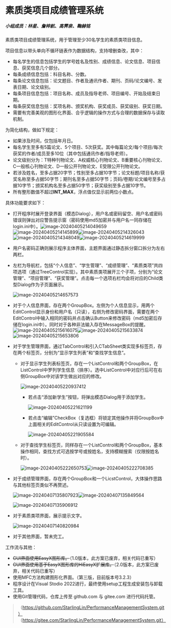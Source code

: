 # 素质类项目成绩管理系统

##### 小组成员：林星、詹梓航、高霁泉、鞠赫铭

素质类项目成绩管理系统，用于管理至少30名学生的素质类项目信息。

项目信息以带头单向不循环链表作为数据结构，支持增删查改，其中：
- 每名学生的信息包括学生的学号姓名及性别、成绩信息、论文信息、项目信息、获奖信息几个部分。
- 每条成绩信息包括：科目名称、分数。
- 每条论文信息包括：论文题目、作者及通讯作者、期刊、页码/论文编号、发表日期、论文级别。
- 每条项目信息包括：项目名称、成员及指导老师、项目编号、开始及结束日期。
- 每条获奖信息包括：奖项名称、颁奖机构、获奖成员、获奖级别、获奖日期。
- 需要有完善美观的图形化界面、合乎逻辑的操作方式与合理的数据保存与读取机制。

为简化结构，做如下规定：
- 如果涉及时间，仅包括年月日。
- 每名学生至多有5篇论文、5个项目、5次获奖。其中每篇论文/每个项目/每次获奖的作者/成员至多10位（其中包括通讯作者/指导老师）。
- 论文级别分为：T特种刊物论文、A权威核心刊物论文、B重要核心刊物论文、C一般核心刊物论文、D一般公开刊物论文、E受限公开刊物论文。
- 若涉及姓名，至多占据20字节；性别至多占据10字节；论文标题/项目名称/获奖名称至多占据50字节；期刊名至多占据50字节；页码/卷期/论文编号至多占据10字节；颁奖机构名至多占据50字节；获奖级别至多占据10字节。
- 所有整形数值不超过**INT_MAX**，浮点值仅显示前两位小数点。

具体功能要求如下：
- 打开程序时展开登录界面（模态Dialog），用户名或密码留空、用户名或密码错误则弹出对应警告提示窗（密码使用md5加密并与用户名一同存储在login.ini中）。![image-20240405214049659](./README/image-20240405214049659.png)![image-20240405214145899](./README/image-20240405214145899.png)![image-20240405214326043](./README/image-20240405214326043.png)![image-20240405214348049](./README/image-20240405214348049.png)![image-20240405214619999](./README/image-20240405214619999.png)

  

- 用户名密码正确则展示程序主体界面，主题界面通过静态拆分窗口拆分为左右两栏。

- 左栏为导航栏，包括“个人信息”、“学生管理”、“成绩管理”、“素质类项”共四项选项（通过TreeControl实现）。其中素质类项展开三个子项，分别为“论文管理”、“项目管理”、“获奖管理”。点击每一个选项右栏均会将对应的Child类型Dialog作为子页面展示。

  ![image-20240405214657573](./README/image-20240405214657573.png)

- 对于个人信息界面，存在两个GroupBox。左侧为个人信息显示，用两个EditControl显示身份和用户名（只读），右侧为修改密码界面，需要在两个EditControl中输入相同的密码并点击确认Button来修改密码（md5加密后存储在login.ini中）。同时对于各种非法输入存在MessageBox的提醒。![image-20240405215616075](./README/image-20240405215616075.png)![image-20240405215633874](./README/image-20240405215633874.png)![image-20240405215653806](./README/image-20240405215653806.png)

- 对于学生管理界面，通过TabControl和引入CTabSheet类实现多标签页，存在两个标签页，分别为“显示学生列表”和“查找学生信息”。

  - 对于显示学生列表标签页，存在一个ListControl和两个GroupBox，在ListControl中罗列学生信息（排序）。选中ListControl中对应行后可在右侧GroupBox中对该学生做出对应的修改。

    ![image-20240405220937412](./README/image-20240405220937412.png)

    + 若点击“添加新学生”按钮，将弹出模态Dialog用于添加学生。

      ![image-20240405221621199](./README/image-20240405221621199.png)

    + 若点击“编辑”CheckBox（复选框）将锁定其他操作并将GroupBox中上面相关的EditControl从只读设置为可编辑。

      ![image-20240405221905584](./README/image-20240405221905584.png)

  - 对于查找学生标签页，同样存在一个ListControl和两个GroupBox，基本操作相同，查找方式可选按学号或按姓名，支持模糊搜索（仅限按姓名时）。

    ![image-20240405222650753](./README/image-20240405222650753.png)![image-20240405222708385](./README/image-20240405222708385.png)

- 对于成绩管理界面，存在两个GroupBox和一个LicstControl，大体操作思路与其他标签页类似不再赘述。

  ![image-20240407135807923](./README/image-20240407135807923.png)![image-20240407135849564](./README/image-20240407135849564.png)
  
  ![image-20240407135906912](./README/image-20240407135906912.png)
  
- 对于素质类项界面，展示提示文字。
  
  ![image-20240407140820984](./README/image-20240407140820984.png)
  
- 对于其他界面，暂未完工。
  
  

工作流与其他：

- ~~GUI界面使用EasyX图形库。~~（1.0版本，此方案已废弃，相关代码已重写）
- ~~GUI界面使用基于EasyX图形库的HiEasyX扩展库。~~（2.0版本，此方案已废弃，相关代码已重写）
- 使用MFC方法构建图形化界面。（第三版，目前版本号3.2.3）
- 程序设计在Visual Stodio 2022进行，最终使用setup工程生成安装包与卸载工具。
- 使用Git管理代码，仓库上传至 github.com 与 gitee.com 进行代码托管。
>（https://github.com/StarlingLin/PerformanceManagementSystem.git）  
>（https://gitee.com/StarlingLin/PerformanceManagementSystem.git）